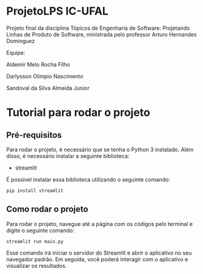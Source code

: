 # ProjetoLPS IC-UFAL
Projeto final da disciplina Tópicos de Engenharia de Software: Projetando Linhas de Produto de Software, ministrada pelo professor Arturo Hernandes Dominguez

Equipe:

Aldemir Melo Rocha Filho

Darlysson Olímpio Nascimento

Sandoval da Silva Almeida Junior


# Tutorial para rodar o projeto

## Pré-requisitos
Para rodar o projeto, é necessário que se tenha o Python 3 instalado. Além disso, é necessário instalar a seguinte biblioteca:

- streamlit

É possível instalar essa biblioteca utilizando o seguinte comando:

```
pip install streamlit
```

## Como rodar o projeto
Para rodar o projeto, navegue até a página com os códigos pelo terminal e digite o seguinte comando:

```
streamlit run main.py
```

Esse comando irá iniciar o servidor do Streamlit e abrir o aplicativo no seu navegador padrão. Em seguida, você poderá interagir com o aplicativo e visualizar os resultados.
